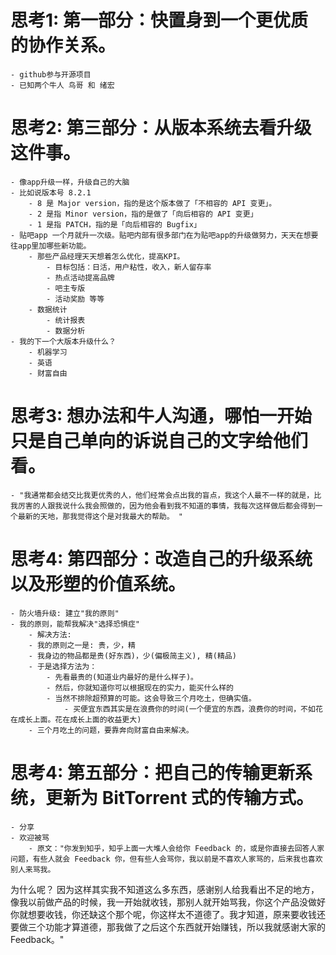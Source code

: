 # 思考1: 第一部分：快置身到一个更优质的协作关系。
	- github参与开源项目
	- 已知两个牛人 鸟哥 和 绪宏
# 思考2: 第三部分：从版本系统去看升级这件事。
	- 像app升级一样，升级自己的大脑
	- 比如说版本号 8.2.1
		- 8 是 Major version，指的是这个版本做了「不相容的 API 变更」。
		- 2 是指 Minor version，指的是做了「向后相容的 API 变更」
		- 1 是指 PATCH，指的是「向后相容的 Bugfix」
	- 贴吧app 一个月就升一次级。贴吧内部有很多部门在为贴吧app的升级做努力，天天在想要往app里加哪些新功能。
    	- 那些产品经理天天想着怎么优化，提高KPI。
			- 目标包括：日活，用户粘性，收入，新人留存率
			- 热点活动提高品牌
			- 吧主专版
			- 活动奖励 等等
    	- 数据统计
			- 统计报表
			- 数据分析
	- 我的下一个大版本升级什么？
		- 机器学习
		- 英语
		- 财富自由
# 思考3: 想办法和牛人沟通，哪怕一开始只是自己单向的诉说自己的文字给他们看。
    - "我通常都会结交比我更优秀的人，他们经常会点出我的盲点，我这个人最不一样的就是，比我厉害的人跟我说什么我会照做的，因为他会看到我不知道的事情，我每次这样做后都会得到一个最新的天地，那我觉得这个是对我最大的帮助。 "

# 思考4:  第四部分：改造自己的升级系统以及形塑的价值系统。
	- 防火墙升级: 建立"我的原则"
	- 我的原则，能帮我解决"选择恐惧症"
    	- 解决方法:
		- 我的原则之一是: 贵，少，精
		- 我身边的物品都是贵(好东西)，少(偏极简主义), 精(精品)
		- 于是选择方法为：
			- 先看最贵的(知道业内最好的是什么样子)。
			- 然后，你就知道你可以根据现在的实力，能买什么样的
    		- 当然不排除超预算的可能。这会导致三个月吃土，但确实值。
    			- 买便宜东西其实是在浪费你的时间(一个便宜的东西，浪费你的时间，不如花在成长上面。花在成长上面的收益更大)
    	- 三个月吃土的问题，要靠奔向财富自由来解决。

# 思考4: 第五部分：把自己的传输更新系统，更新为 BitTorrent 式的传输方式。
	- 分享
	- 欢迎被骂
		- 原文："你发到知乎，知乎上面一大堆人会给你 Feedback 的，或是你直接去回答人家问题，有些人就会 Feedback 你，但有些人会骂你，我以前是不喜欢人家骂的，后来我也喜欢别人来骂我。
为什么呢？
因为这样其实我不知道这么多东西，感谢别人给我看出不足的地方，像我以前做产品的时候，我一开始就收钱，那别人就开始骂我，你这个产品没做好你就想要收钱，你还缺这个那个呢，你这样太不道德了。我才知道，原来要收钱还要做三个功能才算道德，那我做了之后这个东西就开始赚钱，所以我就感谢大家的 Feedback。"
